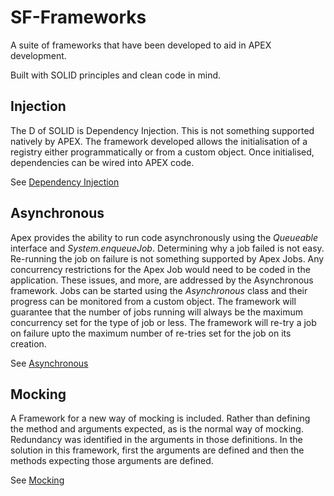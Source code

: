 # SF-Frameworks
A suite of frameworks that have been developed to aid in APEX development.

Built with SOLID principles and clean code in mind.

## Injection
The D of SOLID is Dependency Injection. This is not something supported natively by APEX. The framework developed
allows the initialisation of a registry either programmatically or from a custom object. Once initialised, dependencies
can be wired into APEX code.

See [Dependency Injection](source/dependency/README.md)

## Asynchronous
Apex provides the ability to run code asynchronously using the _Queueable_ interface and _System.enqueueJob_.
Determining why a job failed is not easy. Re-running the job on failure is not something supported
by Apex Jobs. Any concurrency restrictions for the Apex Job would need to be coded in the application.
These issues, and more, are addressed by the Asynchronous framework. Jobs can be started
using the _Asynchronous_ class and their progress can be monitored from a custom object. The framework
will guarantee that the number of jobs running will always be the maximum concurrency set for the type
of job or less. The framework will re-try a job on failure upto the maximum number of re-tries set for
the job on its creation.

See [Asynchronous](source/asynchronous/README.md)

## Mocking
A Framework for a new way of mocking is included. Rather than defining the method and arguments expected, as
is the normal way of mocking. Redundancy was identified in the arguments in those definitions. In the solution in
this framework, first the arguments are defined and then the methods expecting those arguments are defined.

See [Mocking](source/mocker/README.md)

